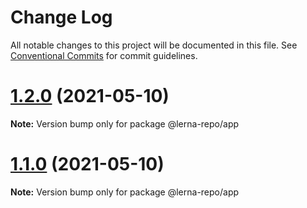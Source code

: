 # Change Log

All notable changes to this project will be documented in this file.
See [Conventional Commits](https://conventionalcommits.org) for commit guidelines.

# [1.2.0](https://github.com/Artikodin/lerna-playground/compare/v1.0.0...v1.2.0) (2021-05-10)

**Note:** Version bump only for package @lerna-repo/app





# [1.1.0](https://github.com/Artikodin/lerna-playground/compare/v1.0.0...v1.1.0) (2021-05-10)

**Note:** Version bump only for package @lerna-repo/app
